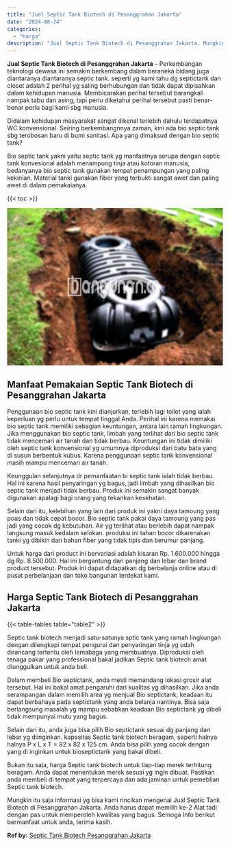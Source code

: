 ```yaml
---
title: "Jual Septic Tank Biotech di Pesanggrahan Jakarta"
date: "2024-08-24"
categories: 
  - "harga"
description: "Jual Septic Tank Biotech di Pesanggrahan Jakarta. Mungkin itu saja informasi yg bisa kami rincikan mengenai Jual Septic Tank Biotech di Pesanggrahan Jakarta...."
---
```


**Jual Septic Tank Biotech di Pesanggrahan Jakarta** – Perkembangan teknologi dewasa ini semakin berkembang dalam beraneka bidang juga diantaranya diantaranya septic tank. seperti yg kami tahu dg septictank dan closet adalah 2 perihal yg saling berhubungan dan tidak dapat dipisahkan dalam kehidupan manusia. Membicarakan perihal tersebut barangkali nampak tabu dan asing, tapi perlu diketahui perihal tersebut pasti benar-benar perlu bagi kami sbg manusia.

Didalam kehidupan masyarakat sangat dikenal terlebih dahulu terdapatnya WC konvensional. Seiring berkembangnnya zaman, kini ada bio septic tank sbg terobosan baru di bumi sanitasi. Apa yang dimaksud dengan bio septic tank?

Bio septic tank yakni yaitu septic tank yg manfaatnya serupa dengan septic tank konvesional adalah menampung tinja atau kotoran manusia, bedanyanya bio septic tank gunakan tempat penampungan yang paling kekinian. Material tanki gunakan fiber yang terbukti sangat awet dan paling awet di dalam pemakaianya.

{{< toc >}}

![Jual Septic Tank Biotech di Pesanggrahan Jakarta](/images/jual-bio-septictank-28.png)

## Manfaat Pemakaian Septic Tank Biotech di Pesanggrahan Jakarta

Penggunaan bio septic tank kini dianjurkan, terlebih lagi toilet yang ialah keperluan yg perlu untuk tempat tinggal Anda. Perihal ini karena memakai bio septic tank memiliki sebagian keuntungan, antara lain ramah lingkungan. Jika menggunakan bio septic tank, limbah yang terlihat dari bio septic tank tidak mencemari air tanah dan tidak berbau. Keuntungan ini tidak dimiliki oleh septic tank konvensional yg umumnya diproduksi dari batu bata yang di susun berbentuk kubus. Karena penggunaan septic tank konvensional masih mampu mencemari air tanah.

Keunggulan selanjutnya dr pemanfaatan bi septic tank ialah tidak berbau. Hal ini karena hasil penyaringan yg bagus, jadi limbah yang dihasilkan bio septic tank menjadi tidak berbau. Produk ini semakin sangat banyak digunakan apalagi bagi orang yang tekankan kesehatan.

Selain dari itu, kelebihan yang lain dari produk ini yakni daya tamoung yang poas dan tidak cepat bocor. Bio septic tank pakai daya tamoung yang pas jadi yang cocok dg kebutuhan. Air yg terlihat atau berlebih dapat nampak langsung masuk kedalam selokan. produksi ini tahan bocor dikarenakan tanki yg dibikin dari bahan fiber yang tidak tipis dan berumur panjang.

Untuk harga dari product ini bervariasi adalah kisaran Rp. 1.600.000 hingga dg Rp. 8.500.000. Hal ini bergantung dari panjang dan lebar dan brand product tersebut. Produk ini dapat didapatkan dg berbelanja online atau di pusat perbelanjaan dan toko bangunan terdekat kami.

## Harga Septic Tank Biotech di Pesanggrahan Jakarta

{{< table-tables table="table2" >}}

Septic tank biotech menjadi satu-satunya sptic tank yang ramah lingkungan dengan dilengkapi tempat pengurai dan penyaringan tinja yg udah dirancang tertentu oleh lemabaga yang membuatnya. Diproduksi oleh tenaga pakar yang professional bakal jadikan Septic tank biotech amat diunggulkan untuk anda beli.

Dalam membeli Bio septictank, anda mesti memandang lokasi grosir alat tersebut. Hal ini bakal amat pengaruhi dari kualitas yg dihasilkan. Jika anda serampangan dalam memilih area yg menjual Bio septictank, keadaan itu dapat berbahaya pada septictank yang anda belanja nantinya. Bisa saja berlangsung masalah yg mampu sebabkan keadaan Bio septictank yg dibeli tidak mempunyai mutu yang bagus.

Selain dari itu, anda juga bisa pilih Bio septictank sesuai dg panjang dan lebar yg diinginkan. kapasitas Septic tank biotech beragam, seperti halnya halnya P x L x T = 82 x 82 x 125 cm. Anda bisa pilih yang cocok dengan yang di inginkan untuk bioseptictank yang bakal dibeli.

Bukan itu saja, harga Septic tank biotech untuk tiap-tiap merek terhitung beragam. Anda dapat menentukan merek sesuai yg ingin dibuat. Pastikan anda membeli di tempat yang terpercaya dan ada jaminan untuk pemeblian Septic tank biotech.

Mungkin itu saja informasi yg bisa kami rincikan mengenai Jual Septic Tank Biotech di Pesanggrahan Jakarta. Anda harus dapat memilih ke-2 Alat tadi dengan pas untuk memperoleh kwalitas yang bagus. Semoga Info berikut bermanfaat untuk anda, terima kasih.

**Ref by:** [Septic Tank Biotech Pesanggrahan Jakarta](https://id.wikipedia.org/wiki/Septic)
